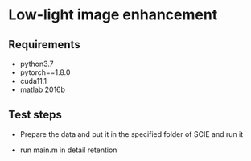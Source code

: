 # Low-light image enhancement 

## Requirements
* python3.7
* pytorch==1.8.0
* cuda11.1
* matlab 2016b

## Test steps
* Prepare the data and put it in the specified folder of SCIE and run it

* run main.m in detail retention

  

